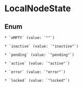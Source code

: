 
# LocalNodeState

## Enum


    * `eMPTY` (value: `""`)

    * `inactive` (value: `"inactive"`)

    * `pending` (value: `"pending"`)

    * `active` (value: `"active"`)

    * `error` (value: `"error"`)

    * `locked` (value: `"locked"`)



